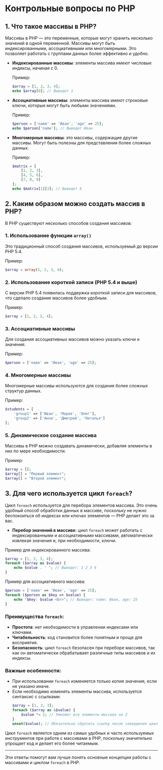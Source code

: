 
# Контрольные вопросы по PHP

## 1. Что такое массивы в PHP?

Массивы в PHP — это переменные, которые могут хранить несколько значений в одной переменной. Массивы могут быть индексированными, ассоциативными или многомерными. Это позволяет работать с группами данных более эффективно и удобно.

- **Индексированные массивы**: элементы массива имеют числовые индексы, начиная с 0.
  
  Пример:
  ```php
  $array = [1, 2, 3, 4];
  echo $array[0]; // Выведет 1
  ```

- **Ассоциативные массивы**: элементы массива имеют строковые ключи, которые могут быть любыми значениями.
  
  Пример:
  ```php
  $person = ['name' => 'Иван', 'age' => 25];
  echo $person['name']; // Выведет Иван
  ```

- **Многомерные массивы**: это массивы, содержащие другие массивы. Могут быть полезны для представления более сложных данных.

  Пример:
  ```php
  $matrix = [
      [1, 2, 3],
      [4, 5, 6],
      [7, 8, 9]
  ];
  echo $matrix[1][2]; // Выведет 6
  ```

## 2. Каким образом можно создать массив в PHP?

В PHP существуют несколько способов создания массивов:

### 1. Использование функции `array()`

Это традиционный способ создания массивов, используемый до версии PHP 5.4.

Пример:
```php
$array = array(1, 2, 3, 4);
```

### 2. Использование короткой записи (PHP 5.4 и выше)

С версии PHP 5.4 появилась поддержка короткой записи для массивов, что сделало создание массивов более удобным.

Пример:
```php
$array = [1, 2, 3, 4];
```

### 3. Ассоциативные массивы

Для создания ассоциативных массивов можно указать ключи и значения.

Пример:
```php
$person = ['name' => 'Иван', 'age' => 25];
```

### 4. Многомерные массивы

Многомерные массивы используются для создания более сложных структур данных.

Пример:
```php
$students = [
    'group1' => ['Иван', 'Мария', 'Олег'],
    'group2' => ['Анна', 'Дмитрий', 'Наталья']
];
```

### 5. Динамическое создание массива

Массивы в PHP можно создавать динамически, добавляя элементы в них по мере необходимости.

Пример:
```php
$array = [];
$array[] = "Первый элемент";
$array[] = "Второй элемент";
```

## 3. Для чего используется цикл `foreach`?

Цикл `foreach` используется для перебора элементов массива. Это очень удобный способ обработки данных в массиве, поскольку не нужно беспокоиться об индексах или ключах элементов — PHP делает это за вас.

- **Перебор значений в массиве**: цикл `foreach` может работать с индексированными и ассоциативными массивами, автоматически извлекая значения и, при необходимости, ключи.

Пример для индексированного массива:
```php
$array = [1, 2, 3, 4];
foreach ($array as $value) {
    echo $value . ' '; // Выведет: 1 2 3 4
}
```

Пример для ассоциативного массива:
```php
$person = ['name' => 'Иван', 'age' => 25];
foreach ($person as $key => $value) {
    echo "$key: $value <br>"; // Выведет: name: Иван, age: 25
}
```

### Преимущества `foreach`:
- **Простота**: нет необходимости в управлении индексами или ключами.
- **Читабельность**: код становится более понятным и проще для восприятия.
- **Безопасность**: цикл `foreach` безопасен при переборе массивов, так как он автоматически обрабатывает различные типы массивов и их индексы.

### Важные особенности:
- При использовании `foreach` изменяется только копия значения, если не указано иначе.
- Если необходимо изменять элементы массива, используется синтаксис с ссылками:
  ```php
  $array = [1, 2, 3];
  foreach ($array as &$value) {
      $value *= 2; // Умножит все элементы массива на 2
  }
  unset($value); // Обязательно сбросить ссылку после завершения цикла
  ```

Цикл `foreach` является одним из самых удобных и часто используемых инструментов при работе с массивами в PHP, поскольку значительно упрощает код и делает его более читаемым.

---

Эти ответы помогут вам лучше понять основные концепции работы с массивами и циклом `foreach` в PHP.

